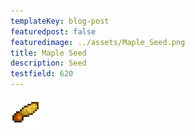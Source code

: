 ```yaml
---
templateKey: blog-post
featuredpost: false
featuredimage: ../assets/Maple_Seed.png
title: Maple Seed
description: Seed
testfield: 620
---
```

![Maple Seed](../assets/Maple_Seed.png)